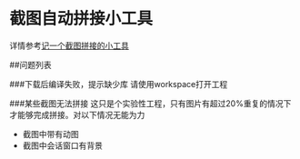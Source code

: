 # 截图自动拼接小工具 

详情参考[记一个截图拼接的小工具](http://xiangwangfeng.com/2015/11/30/%E8%AE%B0%E4%B8%80%E4%B8%AA%E6%88%AA%E5%9B%BE%E6%8B%BC%E6%8E%A5%E7%9A%84%E5%B0%8F%E5%B7%A5%E5%85%B7/)


##问题列表

###下载后编译失败，提示缺少库
请使用workspace打开工程


###某些截图无法拼接
这只是个实验性工程，只有图片有超过20%重复的情况下才能够完成拼接。对以下情况无能为力

* 截图中带有动图
* 截图中会话窗口有背景